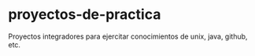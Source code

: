 # proyectos-de-practica
Proyectos integradores para ejercitar conocimientos de unix, java, github, etc.
